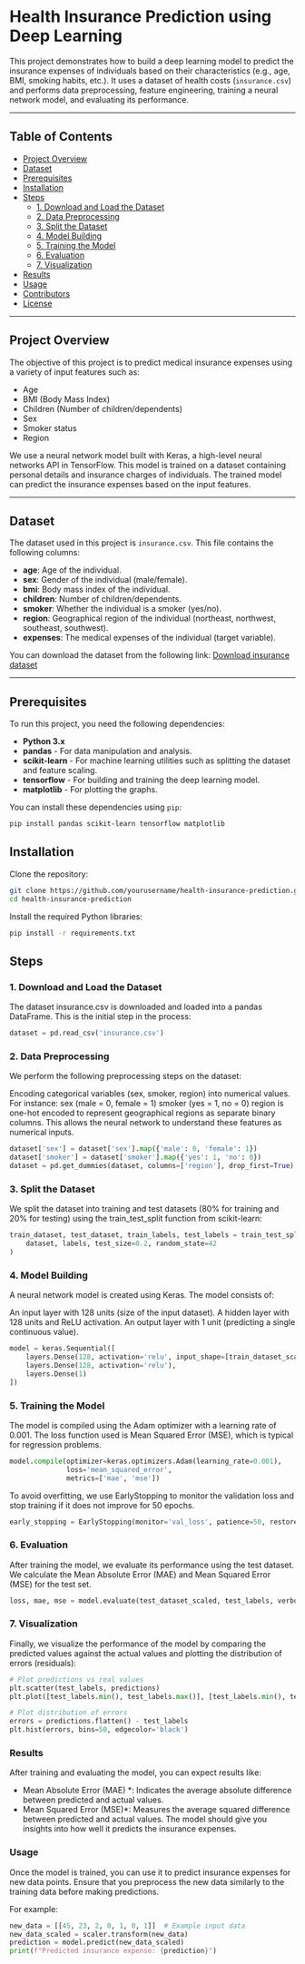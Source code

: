 # Health Insurance Prediction using Deep Learning

This project demonstrates how to build a deep learning model to predict the insurance expenses of individuals based on their characteristics (e.g., age, BMI, smoking habits, etc.). It uses a dataset of health costs (`insurance.csv`) and performs data preprocessing, feature engineering, training a neural network model, and evaluating its performance.

---

## Table of Contents

- [Project Overview](#project-overview)
- [Dataset](#dataset)
- [Prerequisites](#prerequisites)
- [Installation](#installation)
- [Steps](#steps)
    - [1. Download and Load the Dataset](#1-download-and-load-the-dataset)
    - [2. Data Preprocessing](#2-data-preprocessing)
    - [3. Split the Dataset](#3-split-the-dataset)
    - [4. Model Building](#4-model-building)
    - [5. Training the Model](#5-training-the-model)
    - [6. Evaluation](#6-evaluation)
    - [7. Visualization](#7-visualization)
- [Results](#results)
- [Usage](#usage)
- [Contributors](#contributors)
- [License](#license)

---

## Project Overview

The objective of this project is to predict medical insurance expenses using a variety of input features such as:

- Age
- BMI (Body Mass Index)
- Children (Number of children/dependents)
- Sex
- Smoker status
- Region

We use a neural network model built with Keras, a high-level neural networks API in TensorFlow. This model is trained on a dataset containing personal details and insurance charges of individuals. The trained model can predict the insurance expenses based on the input features.

---

## Dataset

The dataset used in this project is `insurance.csv`. This file contains the following columns:

- **age**: Age of the individual.
- **sex**: Gender of the individual (male/female).
- **bmi**: Body mass index of the individual.
- **children**: Number of children/dependents.
- **smoker**: Whether the individual is a smoker (yes/no).
- **region**: Geographical region of the individual (northeast, northwest, southeast, southwest).
- **expenses**: The medical expenses of the individual (target variable).

You can download the dataset from the following link:
[Download insurance dataset](https://cdn.freecodecamp.org/project-data/health-costs/insurance.csv)

---

## Prerequisites

To run this project, you need the following dependencies:

- **Python 3.x**
- **pandas** - For data manipulation and analysis.
- **scikit-learn** - For machine learning utilities such as splitting the dataset and feature scaling.
- **tensorflow** - For building and training the deep learning model.
- **matplotlib** - For plotting the graphs.
  
You can install these dependencies using `pip`:

```bash
pip install pandas scikit-learn tensorflow matplotlib
```
## Installation
Clone the repository:
```bash
git clone https://github.com/yourusername/health-insurance-prediction.git
cd health-insurance-prediction
```
Install the required Python libraries:
```bash
pip install -r requirements.txt
```
## Steps
### 1. Download and Load the Dataset
The dataset insurance.csv is downloaded and loaded into a pandas DataFrame. This is the initial step in the process:

```python
dataset = pd.read_csv('insurance.csv')
```
### 2. Data Preprocessing
We perform the following preprocessing steps on the dataset:

Encoding categorical variables (sex, smoker, region) into numerical values. For instance:
sex (male = 0, female = 1)
smoker (yes = 1, no = 0)
region is one-hot encoded to represent geographical regions as separate binary columns.
This allows the neural network to understand these features as numerical inputs.

```python
dataset['sex'] = dataset['sex'].map({'male': 0, 'female': 1})
dataset['smoker'] = dataset['smoker'].map({'yes': 1, 'no': 0})
dataset = pd.get_dummies(dataset, columns=['region'], drop_first=True)
```

### 3. Split the Dataset
We split the dataset into training and test datasets (80% for training and 20% for testing) using the train_test_split function from scikit-learn:

```python
train_dataset, test_dataset, train_labels, test_labels = train_test_split(
    dataset, labels, test_size=0.2, random_state=42
)
```

### 4. Model Building
A neural network model is created using Keras. The model consists of:

An input layer with 128 units (size of the input dataset).
A hidden layer with 128 units and ReLU activation.
An output layer with 1 unit (predicting a single continuous value).
```python
model = keras.Sequential([
    layers.Dense(128, activation='relu', input_shape=[train_dataset_scaled.shape[1]]),
    layers.Dense(128, activation='relu'),
    layers.Dense(1)
])
```

### 5. Training the Model
The model is compiled using the Adam optimizer with a learning rate of 0.001. The loss function used is Mean Squared Error (MSE), which is typical for regression problems.

```python
model.compile(optimizer=keras.optimizers.Adam(learning_rate=0.001),
              loss='mean_squared_error',
              metrics=['mae', 'mse'])
```
To avoid overfitting, we use EarlyStopping to monitor the validation loss and stop training if it does not improve for 50 epochs.

```python
early_stopping = EarlyStopping(monitor='val_loss', patience=50, restore_best_weights=True)
```
### 6. Evaluation
After training the model, we evaluate its performance using the test dataset. We calculate the Mean Absolute Error (MAE) and Mean Squared Error (MSE) for the test set.

```python
loss, mae, mse = model.evaluate(test_dataset_scaled, test_labels, verbose=2)
```
### 7. Visualization
Finally, we visualize the performance of the model by comparing the predicted values against the actual values and plotting the distribution of errors (residuals):

```python
# Plot predictions vs real values
plt.scatter(test_labels, predictions)
plt.plot([test_labels.min(), test_labels.max()], [test_labels.min(), test_labels.max()], color='red', lw=2)  # Identity line

# Plot distribution of errors
errors = predictions.flatten() - test_labels
plt.hist(errors, bins=50, edgecolor='black')
```

### Results
After training and evaluating the model, you can expect results like:

* Mean Absolute Error (MAE) *: Indicates the average absolute difference between predicted and actual values.
* Mean Squared Error (MSE)*: Measures the average squared difference between predicted and actual values.
The model should give you insights into how well it predicts the insurance expenses.

### Usage
Once the model is trained, you can use it to predict insurance expenses for new data points. Ensure that you preprocess the new data similarly to the training data before making predictions.

For example:

```python
new_data = [[45, 23, 2, 0, 1, 0, 1]]  # Example input data
new_data_scaled = scaler.transform(new_data)
prediction = model.predict(new_data_scaled)
print(f"Predicted insurance expense: {prediction}")
```
